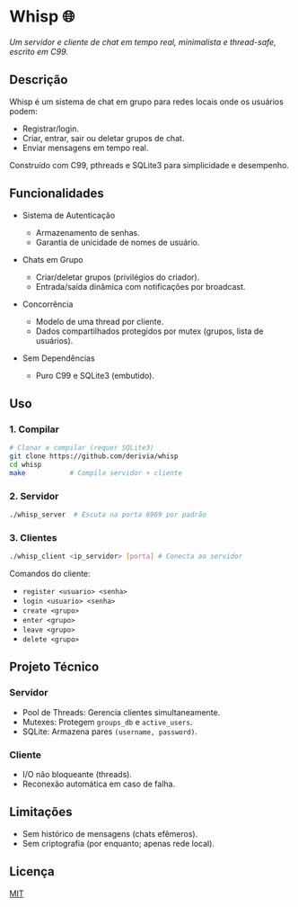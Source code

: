 # Whisp 🌐

*Um servidor e cliente de chat em tempo real, minimalista e thread-safe, escrito em C99.*

## Descrição

Whisp é um sistema de chat em grupo para redes locais onde os usuários podem:

- Registrar/login.
- Criar, entrar, sair ou deletar grupos de chat.
- Enviar mensagens em tempo real.

Construído com C99, pthreads e SQLite3 para simplicidade e desempenho.

## Funcionalidades

- Sistema de Autenticação
    - Armazenamento de senhas.
    - Garantia de unicidade de nomes de usuário.

- Chats em Grupo
    - Criar/deletar grupos (privilégios do criador).
    - Entrada/saída dinâmica com notificações por broadcast.

- Concorrência
    - Modelo de uma thread por cliente.
    - Dados compartilhados protegidos por mutex (grupos, lista de usuários).

- Sem Dependências
    - Puro C99 e SQLite3 (embutido).

## Uso

### 1. Compilar

```sh
# Clonar e compilar (requer SQLite3)
git clone https://github.com/derivia/whisp
cd whisp
make           # Compila servidor + cliente
```

### 2. Servidor

```sh
./whisp_server  # Escuta na porta 6969 por padrão
```

### 3. Clientes

```sh
./whisp_client <ip_servidor> [porta] # Conecta ao servidor
```

Comandos do cliente:
- `register <usuario> <senha>`
- `login <usuario> <senha>`
- `create <grupo>`
- `enter <grupo>`
- `leave <grupo>`
- `delete <grupo>`

## Projeto Técnico

### Servidor

- Pool de Threads: Gerencia clientes simultaneamente.
- Mutexes: Protegem `groups_db` e `active_users`.
- SQLite: Armazena pares `(username, password)`.

### Cliente

- I/O não bloqueante (threads).
- Reconexão automática em caso de falha.

## Limitações

- Sem histórico de mensagens (chats efêmeros).
- Sem criptografia (por enquanto; apenas rede local).

## Licença

[MIT](./LICENSE)
